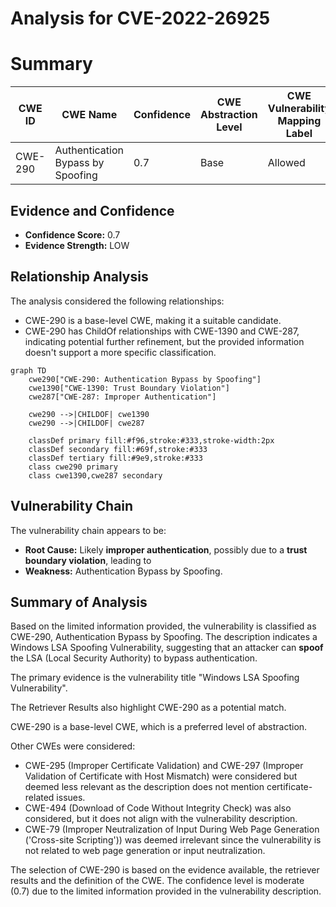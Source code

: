 # Analysis for CVE-2022-26925

# Summary
| CWE ID | CWE Name | Confidence | CWE Abstraction Level | CWE Vulnerability Mapping Label | CWE-Vulnerability Mapping Notes |
|---|---|---|---|---|---|
| CWE-290 | Authentication Bypass by Spoofing | 0.7 | Base | Allowed | Primary CWE |

## Evidence and Confidence

*   **Confidence Score:** 0.7
*   **Evidence Strength:** LOW

## Relationship Analysis
The analysis considered the following relationships:
  - CWE-290 is a base-level CWE, making it a suitable candidate.
  - CWE-290 has ChildOf relationships with CWE-1390 and CWE-287, indicating potential further refinement, but the provided information doesn't support a more specific classification.

```mermaid
graph TD
    cwe290["CWE-290: Authentication Bypass by Spoofing"]
    cwe1390["CWE-1390: Trust Boundary Violation"]
    cwe287["CWE-287: Improper Authentication"]

    cwe290 -->|CHILDOF| cwe1390
    cwe290 -->|CHILDOF| cwe287

    classDef primary fill:#f96,stroke:#333,stroke-width:2px
    classDef secondary fill:#69f,stroke:#333
    classDef tertiary fill:#9e9,stroke:#333
    class cwe290 primary
    class cwe1390,cwe287 secondary
```

## Vulnerability Chain
The vulnerability chain appears to be:
  - **Root Cause:** Likely **improper authentication**, possibly due to a **trust boundary violation**, leading to
  - **Weakness:** Authentication Bypass by Spoofing.

## Summary of Analysis
Based on the limited information provided, the vulnerability is classified as CWE-290, Authentication Bypass by Spoofing. The description indicates a Windows LSA Spoofing Vulnerability, suggesting that an attacker can **spoof** the LSA (Local Security Authority) to bypass authentication.

The primary evidence is the vulnerability title "Windows LSA Spoofing Vulnerability".

The Retriever Results also highlight CWE-290 as a potential match.

CWE-290 is a base-level CWE, which is a preferred level of abstraction.

Other CWEs were considered:
*   CWE-295 (Improper Certificate Validation) and CWE-297 (Improper Validation of Certificate with Host Mismatch) were considered but deemed less relevant as the description does not mention certificate-related issues.
*   CWE-494 (Download of Code Without Integrity Check) was also considered, but it does not align with the vulnerability description.
*   CWE-79 (Improper Neutralization of Input During Web Page Generation ('Cross-site Scripting')) was deemed irrelevant since the vulnerability is not related to web page generation or input neutralization.

The selection of CWE-290 is based on the evidence available, the retriever results and the definition of the CWE. The confidence level is moderate (0.7) due to the limited information provided in the vulnerability description.